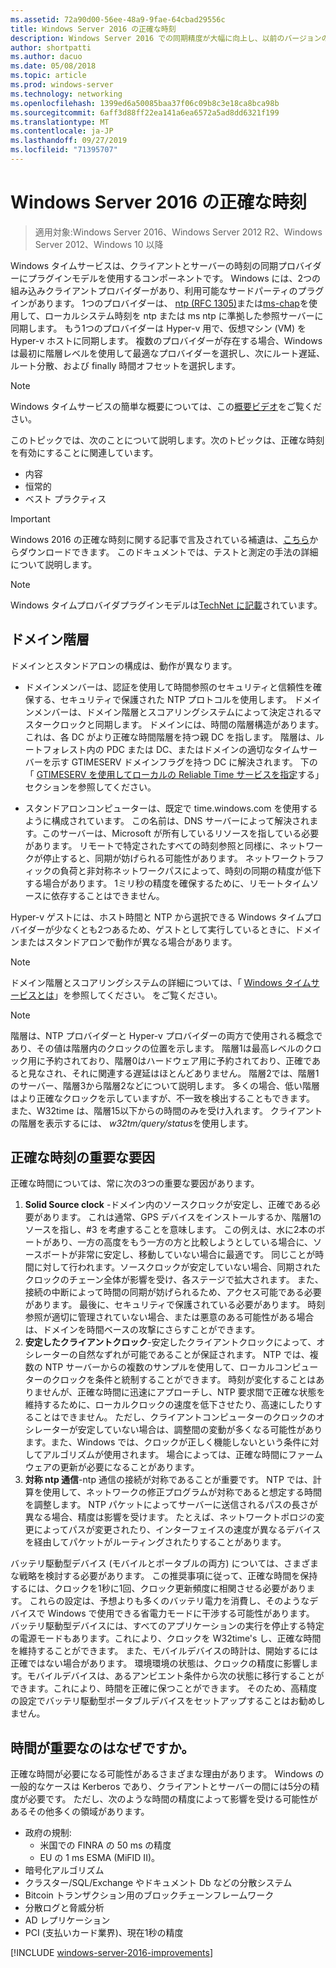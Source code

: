 ```yaml
---
ms.assetid: 72a90d00-56ee-48a9-9fae-64cbad29556c
title: Windows Server 2016 の正確な時刻
description: Windows Server 2016 での同期精度が大幅に向上し、以前のバージョンの Windows との NTP の完全な互換性が維持されています。
author: shortpatti
ms.author: dacuo
ms.date: 05/08/2018
ms.topic: article
ms.prod: windows-server
ms.technology: networking
ms.openlocfilehash: 1399ed6a50085baa37f06c09b8c3e18ca8bca98b
ms.sourcegitcommit: 6aff3d88ff22ea141a6ea6572a5ad8dd6321f199
ms.translationtype: MT
ms.contentlocale: ja-JP
ms.lasthandoff: 09/27/2019
ms.locfileid: "71395707"
---
```

# <a name="accurate-time-for-windows-server-2016"></a>Windows Server 2016 の正確な時刻

>適用対象:Windows Server 2016、Windows Server 2012 R2、Windows Server 2012、Windows 10 以降

Windows タイムサービスは、クライアントとサーバーの時刻の同期プロバイダーにプラグインモデルを使用するコンポーネントです。  Windows には、2つの組み込みクライアントプロバイダーがあり、利用可能なサードパーティのプラグインがあります。 1つのプロバイダーは、 [ntp (RFC 1305)](https://tools.ietf.org/html/rfc1305)または[ms-chap](https://msdn.microsoft.com/library/cc246877.aspx)を使用して、ローカルシステム時刻を ntp または ms ntp に準拠した参照サーバーに同期します。 もう1つのプロバイダーは Hyper-v 用で、仮想マシン (VM) を Hyper-v ホストに同期します。  複数のプロバイダーが存在する場合、Windows は最初に階層レベルを使用して最適なプロバイダーを選択し、次にルート遅延、ルート分散、および finally 時間オフセットを選択します。

> [!NOTE]
> Windows タイムサービスの簡単な概要については、この[概要ビデオ](https://aka.ms/WS2016TimeVideo)をご覧ください。

このトピックでは、次のことについて説明します。次のトピックは、正確な時刻を有効にすることに関連しています。 

- 内容
- 恒常的
- ベスト プラクティス

> [!IMPORTANT]
> Windows 2016 の正確な時刻に関する記事で言及されている補遺は、[こちら](https://windocs.blob.core.windows.net/windocs/WindowsTimeSyncAccuracy_Addendum.pdf)からダウンロードできます。  このドキュメントでは、テストと測定の手法の詳細について説明します。

> [!NOTE] 
> Windows タイムプロバイダプラグインモデルは[TechNet に記載](https://msdn.microsoft.com/library/windows/desktop/ms725475%28v=vs.85%29.aspx)されています。

## <a name="domain-hierarchy"></a>ドメイン階層
ドメインとスタンドアロンの構成は、動作が異なります。

- ドメインメンバーは、認証を使用して時間参照のセキュリティと信頼性を確保する、セキュリティで保護された NTP プロトコルを使用します。  ドメインメンバーは、ドメイン階層とスコアリングシステムによって決定されるマスタークロックと同期します。  ドメインには、時間の階層構造があります。これは、各 DC がより正確な時間階層を持つ親 DC を指します。  階層は、ルートフォレスト内の PDC または DC、またはドメインの適切なタイムサーバーを示す GTIMESERV ドメインフラグを持つ DC に解決されます。  下の「 [GTIMESERV を使用してローカルの Reliable Time サービスを指定](#GTIMESERV)する」セクションを参照してください。

- スタンドアロンコンピューターは、既定で time.windows.com を使用するように構成されています。  この名前は、DNS サーバーによって解決されます。このサーバーは、Microsoft が所有しているリソースを指している必要があります。  リモートで特定されたすべての時刻参照と同様に、ネットワークが停止すると、同期が妨げられる可能性があります。  ネットワークトラフィックの負荷と非対称ネットワークパスによって、時刻の同期の精度が低下する場合があります。  1ミリ秒の精度を確保するために、リモートタイムソースに依存することはできません。

Hyper-v ゲストには、ホスト時間と NTP から選択できる Windows タイムプロバイダーが少なくとも2つあるため、ゲストとして実行しているときに、ドメインまたはスタンドアロンで動作が異なる場合があります。

> [!NOTE] 
> ドメイン階層とスコアリングシステムの詳細については、「 [Windows タイムサービスとは](https://blogs.msdn.microsoft.com/w32time/2007/07/07/what-is-windows-time-service/)」を参照してください。 をご覧ください。

> [!NOTE]
> 階層は、NTP プロバイダーと Hyper-v プロバイダーの両方で使用される概念であり、その値は階層内のクロックの位置を示します。  階層1は最高レベルのクロック用に予約されており、階層0はハードウェア用に予約されており、正確であると見なされ、それに関連する遅延はほとんどありません。  階層2では、階層1のサーバー、階層3から階層2などについて説明します。  多くの場合、低い階層はより正確なクロックを示していますが、不一致を検出することもできます。  また、W32time は、階層15以下からの時間のみを受け入れます。  クライアントの階層を表示するには、 *w32tm/query/status*を使用します。

## <a name="critical-factors-for-accurate-time"></a>正確な時刻の重要な要因
正確な時間については、常に次の3つの重要な要因があります。

1. **Solid Source clock** -ドメイン内のソースクロックが安定し、正確である必要があります。 これは通常、GPS デバイスをインストールするか、階層1のソースを指し、#3 を考慮することを意味します。 この例えは、水に2本のボートがあり、一方の高度をもう一方の方と比較しようとしている場合に、ソースボートが非常に安定し、移動していない場合に最適です。 同じことが時間に対して行われます。ソースクロックが安定していない場合、同期されたクロックのチェーン全体が影響を受け、各ステージで拡大されます。 また、接続の中断によって時間の同期が妨げられるため、アクセス可能である必要があります。 最後に、セキュリティで保護されている必要があります。 時刻参照が適切に管理されていない場合、または悪意のある可能性がある場合は、ドメインを時間ベースの攻撃にさらすことができます。
2. **安定したクライアントクロック**-安定したクライアントクロックによって、オシレーターの自然なずれが可能であることが保証されます。  NTP では、複数の NTP サーバーからの複数のサンプルを使用して、ローカルコンピューターのクロックを条件と統制することができます。  時刻が変化することはありませんが、正確な時間に迅速にアプローチし、NTP 要求間で正確な状態を維持するために、ローカルクロックの速度を低下させたり、高速にしたりすることはできません。  ただし、クライアントコンピューターのクロックのオシレーターが安定していない場合は、調整間の変動が多くなる可能性があります。また、Windows では、クロックが正しく機能しないという条件に対してアルゴリズムが使用されます。  場合によっては、正確な時間にファームウェアの更新が必要になることがあります。
3. **対称 ntp 通信**-ntp 通信の接続が対称であることが重要です。  NTP では、計算を使用して、ネットワークの修正プログラムが対称であると想定する時間を調整します。  NTP パケットによってサーバーに送信されるパスの長さが異なる場合、精度は影響を受けます。  たとえば、ネットワークトポロジの変更によってパスが変更されたり、インターフェイスの速度が異なるデバイスを経由してパケットがルーティングされたりすることがあります。

バッテリ駆動型デバイス (モバイルとポータブルの両方) については、さまざまな戦略を検討する必要があります。  この推奨事項に従って、正確な時間を保持するには、クロックを1秒に1回、クロック更新頻度に相関させる必要があります。 これらの設定は、予想よりも多くのバッテリ電力を消費し、そのようなデバイスで Windows で使用できる省電力モードに干渉する可能性があります。 バッテリ駆動型デバイスには、すべてのアプリケーションの実行を停止する特定の電源モードもあります。これにより、クロックを W32time's し、正確な時間を維持することができます。 また、モバイルデバイスの時計は、開始するには正確ではない場合があります。  環境環境の状態は、クロックの精度に影響します。モバイルデバイスは、あるアンビエント条件から次の状態に移行することができます。これにより、時間を正確に保つことができます。  そのため、高精度の設定でバッテリ駆動型ポータブルデバイスをセットアップすることはお勧めしません。 

## <a name="why-is-time-important"></a>時間が重要なのはなぜですか。  
正確な時間が必要になる可能性があるさまざまな理由があります。  Windows の一般的なケースは Kerberos であり、クライアントとサーバーの間には5分の精度が必要です。  ただし、次のような時間の精度によって影響を受ける可能性があるその他多くの領域があります。


- 政府の規制:
    - 米国での FINRA の 50 ms の精度
    - EU の 1 ms ESMA (MiFID II)。
- 暗号化アルゴリズム
- クラスター/SQL/Exchange やドキュメント Db などの分散システム
- Bitcoin トランザクション用のブロックチェーンフレームワーク
- 分散ログと脅威分析 
- AD レプリケーション
- PCI (支払いカード業界)、現在1秒の精度



[!INCLUDE [windows-server-2016-improvements](windows-server-2016-improvements.md)]
